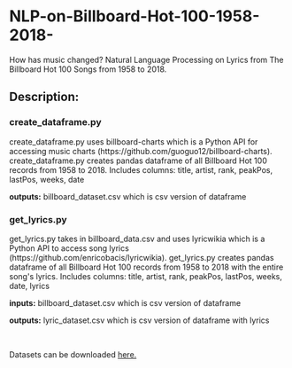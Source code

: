 # NLP-on-Billboard-Hot-100-1958-2018-
How has music changed? Natural Language Processing on Lyrics from The Billboard Hot 100 Songs from 1958 to 2018.

<h2>Description:</h2>
<h3>create_dataframe.py</h3>
<p>create_dataframe.py uses billboard-charts which is a Python API for accessing music charts (https://github.com/guoguo12/billboard-charts). create_dataframe.py creates pandas dataframe of all Billboard Hot 100 records from 1958 to 2018. Includes columns: title, artist, rank, peakPos, lastPos, weeks, date</p>
<p><b>outputs:</b> billboard_dataset.csv which is csv version of dataframe</p>

<h3>get_lyrics.py</h3>
<p>get_lyrics.py takes in billboard_data.csv and uses lyricwikia which is a Python API to access song lyrics (https://github.com/enricobacis/lyricwikia). get_lyrics.py creates pandas dataframe of all Billboard Hot 100 records from 1958 to 2018 with the entire song's lyrics. Includes columns: title, artist, rank, peakPos, lastPos, weeks, date, lyrics</p>
<p><b>inputs:</b> billboard_dataset.csv which is csv version of dataframe</p>
<p><b>outputs:</b> lyric_dataset.csv which is csv version of dataframe with lyrics</p>
<br/>
<p>Datasets can be downloaded <a href="https://drive.google.com/file/d/1QOEdjxJ9BadbiWk6a_Dm9ddxjWhFzeAs/view?usp=sharing" target="_blank">here.</a></p>
